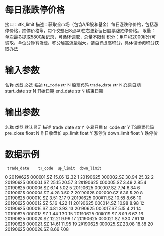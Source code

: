 # 每日涨跌停价格
接口：stk_limit
描述：获取全市场（包含A/B股和基金）每日涨跌停价格，包括涨停价格，跌停价格等，每个交易日8点40左右更新当日股票涨跌停价格。
限量：单次最多提取5800条记录，可循环调取，总量不限制
积分：用户积2000积分可调取，单位分钟有流控，积分越高流量越大，请自行提高积分，具体请参阅积分获取办法



# 输入参数

名称	类型	必选	描述
ts_code	str	N	股票代码
trade_date	str	N	交易日期
start_date	str	N	开始日期
end_date	str	N	结束日期


# 输出参数

名称	类型	默认显示	描述
trade_date	str	Y	交易日期
ts_code	str	Y	TS股票代码
pre_close	float	N	昨日收盘价
up_limit	float	Y	涨停价
down_limit	float	Y	跌停价

# 数据示例

     trade_date    ts_code  up_limit  down_limit
0      20190625  000001.SZ     15.06       12.32
1      20190625  000002.SZ     30.94       25.32
2      20190625  000004.SZ     25.15       20.57
3      20190625  000005.SZ      3.49        2.85
4      20190625  000006.SZ      6.14        5.02
5      20190625  000007.SZ      7.74        6.34
6      20190625  000008.SZ      4.28        3.50
7      20190625  000009.SZ      6.36        5.20
8      20190625  000010.SZ      3.51        3.17
9      20190625  000011.SZ     10.58        8.66
10     20190625  000012.SZ      5.16        4.22
11     20190625  000014.SZ     10.98        8.98
12     20190625  000016.SZ      4.81        3.93
13     20190625  000017.SZ      5.15        4.21
14     20190625  000018.SZ      1.44        1.30
15     20190625  000019.SZ      8.09        6.62
16     20190625  000020.SZ     12.21        9.99
17     20190625  000021.SZ      9.30        7.61
18     20190625  000023.SZ     14.61       11.95
19     20190625  000025.SZ     23.08       18.88
20     20190625  000026.SZ      8.66        7.08
